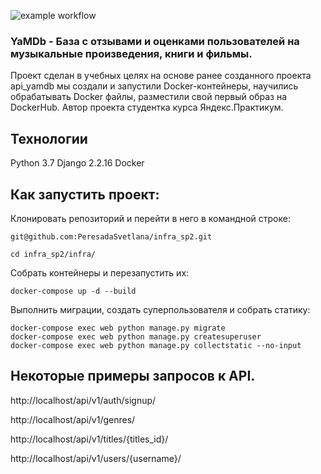 ![example workflow](https://github.com/PeresadaSvetlana/yamdb_final/actions/workflows/yamdb_workflow.yml/badge.svg)

### **YaMDb** - База с отзывами и оценками пользователей на музыкальные произведения, книги и фильмы. 
Проект сделан в учебных целях на основе ранее созданного проекта api_yamdb мы создали и запустили Docker-контейнеры, научились обрабатывать Docker файлы, разместили свой первый образ на DockerHub.
Автор проекта студентка курса Яндекс.Практикум.

## **Технологии**

Python 3.7 Django 2.2.16
Docker

## **Как запустить проект:**

Клонировать репозиторий и перейти в него в командной строке:
```
git@github.com:PeresadaSvetlana/infra_sp2.git
```

```
cd infra_sp2/infra/
```

Собрать контейнеры и перезапустить их:

```
docker-compose up -d --build 

```

Выполнить миграции, создать суперпользователя и собрать статику:

```
docker-compose exec web python manage.py migrate
docker-compose exec web python manage.py createsuperuser
docker-compose exec web python manage.py collectstatic --no-input 
```



## **Некоторые примеры запросов к API.**

http://localhost/api/v1/auth/signup/

http://localhost/api/v1/genres/

http://localhost/api/v1/titles/{titles_id}/

http://localhost/api/v1/users/{username}/
